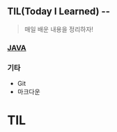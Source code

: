 ## TIL(Today I Learned) -- 

> 매일 배운 내용을 정리하자!

### [JAVA](https://suns.com)

### 기타 

- Git
- 마크다운

# TIL
